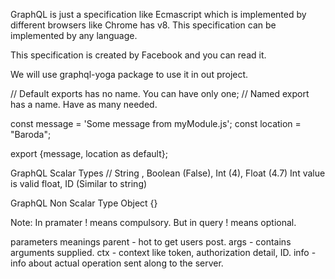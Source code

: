 GraphQL is just a specification like Ecmascript which is implemented by different browsers like Chrome has v8.
This specification can be implemented by any language.


This specification is created by Facebook and you can read it.

We will use graphql-yoga package to use it in out project.


// Default exports has no name. You can have only one;
// Named export has a name. Have as many needed.

const message = 'Some message from myModule.js';
const location = "Baroda";


export {message, location as default};

GraphQL Scalar Types
// String , Boolean (False), Int (4),  Float (4.7) Int value is valid float, ID (Similar to string) 


GraphQL Non Scalar Type
Object {}

Note: In pramater ! means compulsory. But in query ! means optional.

parameters meanings
parent - hot to get users post.
args - contains arguments supplied.
ctx - context like token, authorization detail, ID.
info - info about actual operation sent along to the server.
